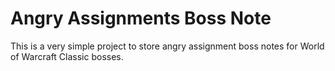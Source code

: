 # Angry Assignments Boss Note
This is a very simple project to store angry assignment boss notes for World of Warcraft Classic bosses. 
